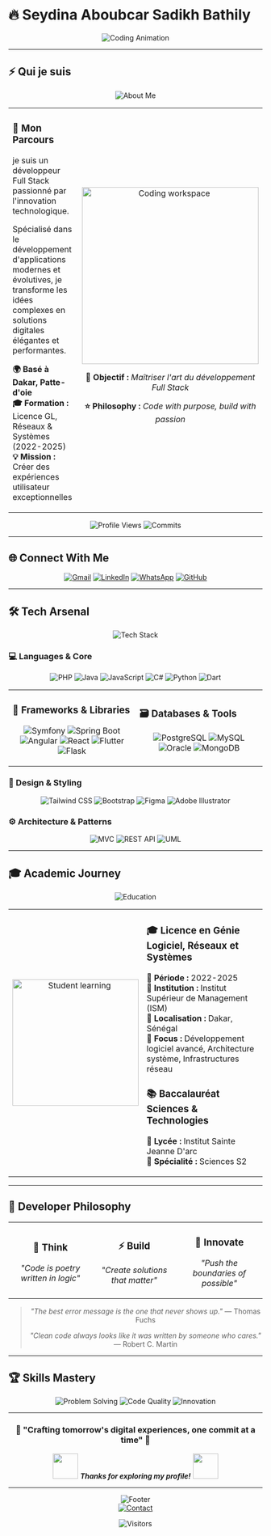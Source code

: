 # 🔥 **Seydina Aboubcar Sadikh Bathily**

<div align="center">
  
![Coding Animation](https://readme-typing-svg.herokuapp.com?font=JetBrains+Mono&size=28&duration=2000&pause=800&color=00D9FF&center=true&vCenter=true&width=700&lines=Full+Stack+Developer;Software+Architect;Tech+Enthusiast;Building+Digital+Solutions)

</div>

---

## ⚡ **Qui je suis**

<div align="center">
  <img src="https://readme-typing-svg.herokuapp.com?font=JetBrains+Mono&size=20&duration=2500&pause=1000&color=FF6B35&center=true&vCenter=true&width=600&lines=Développeur+passionné;Créateur+de+solutions+innovantes" alt="About Me" />
</div>

<table align="center">
<tr>
<td width="55%">

### 🎯 **Mon Parcours**
je suis un développeur Full Stack passionné par l'innovation technologique. 

Spécialisé dans le développement d'applications modernes et évolutives, je transforme les idées complexes en solutions digitales élégantes et performantes.

**🌍 Basé à Dakar, Patte-d'oie**  
**🎓 Formation :** Licence GL, Réseaux & Systèmes (2022-2025)  
**💡 Mission :** Créer des expériences utilisateur exceptionnelles

</td>
<td width="45%">

<div align="center">
  <img src="https://media.giphy.com/media/3oKIPnAiaMCws8nOsE/giphy.gif" width="350" alt="Coding workspace"/>
  
  **🚀 Objectif :** *Maîtriser l'art du développement Full Stack*
  
  **⭐ Philosophy :** *Code with purpose, build with passion*
  
</div>

</td>
</tr>
</table>

<div align="center">

![Profile Views](https://komarev.com/ghpvc/?username=Bouba6&color=00d9ff&style=for-the-badge&label=PROFILE+VIEWS)
![Commits](https://badges.pufler.dev/commits/monthly/Bouba6?style=for-the-badge&color=ff6b35)

</div>

---

## 🌐 **Connect With Me**

<div align="center">

[![Gmail](https://img.shields.io/badge/Email-D14836?style=for-the-badge&logo=gmail&logoColor=white&labelColor=D14836)](mailto:seydinaaboubacarsadikhbathily@gmail.com)
[![LinkedIn](https://img.shields.io/badge/LinkedIn-0077B5?style=for-the-badge&logo=linkedin&logoColor=white&labelColor=0077B5)](https://www.linkedin.com/in/aboubacar-sadikh-bathily/)
[![WhatsApp](https://img.shields.io/badge/WhatsApp-25D366?style=for-the-badge&logo=whatsapp&logoColor=white&labelColor=25D366)](https://wa.me/221788930107)
[![GitHub](https://img.shields.io/badge/GitHub-100000?style=for-the-badge&logo=github&logoColor=white&labelColor=000000)](https://github.com/Bouba6)

</div>

---

## 🛠️ **Tech Arsenal**

<div align="center">
  <img src="https://readme-typing-svg.herokuapp.com?font=JetBrains+Mono&size=22&duration=2000&pause=1000&color=4ECDC4&center=true&vCenter=true&width=400&lines=Modern+Tech+Stack;Performance+Driven" alt="Tech Stack" />
</div>

### **💻 Languages & Core**
<div align="center">

![PHP](https://img.shields.io/badge/PHP-777BB4?style=for-the-badge&logo=php&logoColor=white)
![Java](https://img.shields.io/badge/Java-ED8B00?style=for-the-badge&logo=openjdk&logoColor=white)
![JavaScript](https://img.shields.io/badge/JavaScript-F7DF1E?style=for-the-badge&logo=javascript&logoColor=black)
![C#](https://img.shields.io/badge/C%23-239120?style=for-the-badge&logo=csharp&logoColor=white)
![Python](https://img.shields.io/badge/Python-3776AB?style=for-the-badge&logo=python&logoColor=white)
![Dart](https://img.shields.io/badge/Dart-0175C2?style=for-the-badge&logo=dart&logoColor=white)

</div>

<table>
<tr>
<td width="50%">

### **🔧 Frameworks & Libraries**
<div align="center">

![Symfony](https://img.shields.io/badge/Symfony-000000?style=for-the-badge&logo=symfony&logoColor=white)
![Spring Boot](https://img.shields.io/badge/Spring_Boot-6DB33F?style=for-the-badge&logo=spring-boot&logoColor=white)
![Angular](https://img.shields.io/badge/Angular-DD0031?style=for-the-badge&logo=angular&logoColor=white)
![React](https://img.shields.io/badge/React-20232A?style=for-the-badge&logo=react&logoColor=61DAFB)
![Flutter](https://img.shields.io/badge/Flutter-02569B?style=for-the-badge&logo=flutter&logoColor=white)
![Flask](https://img.shields.io/badge/Flask-000000?style=for-the-badge&logo=flask&logoColor=white)

</div>

</td>
<td width="50%">

### **🗃️ Databases & Tools**
<div align="center">

![PostgreSQL](https://img.shields.io/badge/PostgreSQL-316192?style=for-the-badge&logo=postgresql&logoColor=white)
![MySQL](https://img.shields.io/badge/MySQL-4479A1?style=for-the-badge&logo=mysql&logoColor=white)
![Oracle](https://img.shields.io/badge/Oracle-F80000?style=for-the-badge&logo=oracle&logoColor=white)
![MongoDB](https://img.shields.io/badge/MongoDB-4EA94B?style=for-the-badge&logo=mongodb&logoColor=white)

</div>

</td>
</tr>
</table>

### **🎨 Design & Styling**
<div align="center">

![Tailwind CSS](https://img.shields.io/badge/Tailwind_CSS-38B2AC?style=for-the-badge&logo=tailwind-css&logoColor=white)
![Bootstrap](https://img.shields.io/badge/Bootstrap-563D7C?style=for-the-badge&logo=bootstrap&logoColor=white)
![Figma](https://img.shields.io/badge/Figma-F24E1E?style=for-the-badge&logo=figma&logoColor=white)
![Adobe Illustrator](https://img.shields.io/badge/Adobe%20Illustrator-FF9A00?style=for-the-badge&logo=adobe%20illustrator&logoColor=white)

</div>

### **⚙️ Architecture & Patterns**
<div align="center">

![MVC](https://img.shields.io/badge/MVC-FF6B35?style=for-the-badge&logoColor=white)
![REST API](https://img.shields.io/badge/REST_API-00D9FF?style=for-the-badge&logoColor=white)
![UML](https://img.shields.io/badge/UML-02569B?style=for-the-badge&logoColor=white)

</div>

---

## 🎓 **Academic Journey**

<div align="center">
  <img src="https://readme-typing-svg.herokuapp.com?font=JetBrains+Mono&size=18&duration=2000&pause=1000&color=9C27B0&center=true&vCenter=true&width=350&lines=Formation+%26+Excellence;Academic+Excellence" alt="Education" />
</div>

<table align="center">
<tr>
<td width="40%">

<div align="center">
  <img src="https://media.giphy.com/media/LaVp0AyqR5bGsC5Cbm/giphy.gif" width="250" alt="Student learning"/>
</div>

</td>
<td width="60%">

### 🎓 **Licence en Génie Logiciel, Réseaux et Systèmes**
**📅 Période :** 2022-2025  
**🏫 Institution :** Institut Supérieur de Management (ISM)  
**📍 Localisation :** Dakar, Sénégal  
**🎯 Focus :** Développement logiciel avancé, Architecture système, Infrastructures réseau

### 📚 **Baccalauréat Sciences & Technologies**
**🏫 Lycée :** Institut Sainte Jeanne D'arc  
**🔬 Spécialité :** Sciences S2

</td>
</tr>
</table>

---

## 💭 **Developer Philosophy**

<div align="center">

<table>
<tr>
<td align="center" width="33%">

### 🧠 **Think**
*"Code is poetry written in logic"*

</td>
<td align="center" width="33%">

### ⚡ **Build**
*"Create solutions that matter"*

</td>
<td align="center" width="34%">

### 🚀 **Innovate**
*"Push the boundaries of possible"*

</td>
</tr>
</table>

> *"The best error message is the one that never shows up."* — Thomas Fuchs
> 
> *"Clean code always looks like it was written by someone who cares."* — Robert C. Martin

</div>

---

## 🏆 **Skills Mastery**

<div align="center">

![Problem Solving](https://img.shields.io/badge/Problem_Solving-Expert-00D9FF?style=for-the-badge&logo=lightbulb&logoColor=white)
![Code Quality](https://img.shields.io/badge/Code_Quality-High-4ECDC4?style=for-the-badge&logo=checkmarx&logoColor=white)
![Innovation](https://img.shields.io/badge/Innovation-Continuous-FF6B35?style=for-the-badge&logo=rocket&logoColor=white)

</div>

---

<div align="center">

### 🌟 **"Crafting tomorrow's digital experiences, one commit at a time"** 🌟

<img src="https://media.giphy.com/media/M9gbBd9nbDrOTu1Mqx/giphy.gif" width="50"> <em><b>Thanks for exploring my profile!</b></em> <img src="https://media.giphy.com/media/M9gbBd9nbDrOTu1Mqx/giphy.gif" width="50">

---

<img src="https://readme-typing-svg.herokuapp.com?font=JetBrains+Mono&size=16&duration=3000&pause=1000&color=00D9FF&center=true&vCenter=true&width=700&lines=Let's+collaborate+and+build+amazing+things+together;Open+for+opportunities+and+exciting+projects;Contact+me+for+your+next+digital+solution!" alt="Footer" />

<div align="center">
  <a href="mailto:seydinaaboubacarsadikhbathily@gmail.com">
    <img src="https://img.shields.io/badge/💬-Let's%20Talk-00D9FF?style=for-the-badge&logoColor=white" alt="Contact"/>
  </a>
</div>

![Visitors](https://api.visitorbadge.io/api/visitors?path=https%3A%2F%2Fgithub.com%2FBouba6&label=Profile+Visitors&countColor=%2300D9FF&style=for-the-badge)

</div>
